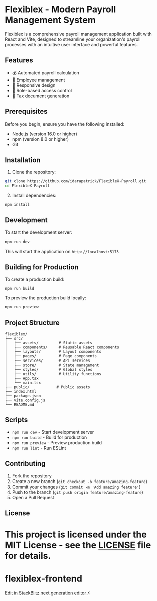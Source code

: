 # Flexiblex - Modern Payroll Management System

Flexiblex is a comprehensive payroll management application built with React and Vite, designed to streamline your organization's payroll processes with an intuitive user interface and powerful features.

## Features

- 💰 Automated payroll calculation
- 👥 Employee management
- 📱 Responsive design
- 🔐 Role-based access control
- 📄 Tax document generation

## Prerequisites

Before you begin, ensure you have the following installed:

- Node.js (version 16.0 or higher)
- npm (version 8.0 or higher)
- Git

## Installation

1. Clone the repository:

```bash
git clone https://github.com/idarapatrick/FlexibleX-Payroll.git
cd FlexibleX-Payroll
```

2. Install dependencies:

```bash
npm install
```

## Development

To start the development server:

```bash
npm run dev
```

This will start the application on `http://localhost:5173`

## Building for Production

To create a production build:

```bash
npm run build
```

To preview the production build locally:

```bash
npm run preview
```

## Project Structure

```
flexiblex/
├── src/
│   ├── assets/         # Static assets
│   ├── components/     # Reusable React components
│   ├── layouts/        # Layout components
│   ├── pages/          # Page components
│   ├── services/       # API services
│   ├── store/          # State management
│   ├── styles/         # Global styles
│   ├── utils/          # Utility functions
│   ├── App.tsx
│   └── main.tsx
├── public/            # Public assets
├── index.html
├── package.json
├── vite.config.js
└── README.md
```

## Scripts

- `npm run dev` - Start development server
- `npm run build` - Build for production
- `npm run preview` - Preview production build
- `npm run lint` - Run ESLint

## Contributing

1. Fork the repository
2. Create a new branch (`git checkout -b feature/amazing-feature`)
3. Commit your changes (`git commit -m 'Add amazing feature'`)
4. Push to the branch (`git push origin feature/amazing-feature`)
5. Open a Pull Request

## License

# This project is licensed under the MIT License - see the [LICENSE](LICENSE) file for details.

# flexiblex-frontend

[Edit in StackBlitz next generation editor ⚡️](https://stackblitz.com/~/github.com/jacques-twizeyimana/flexiblex-frontend)
